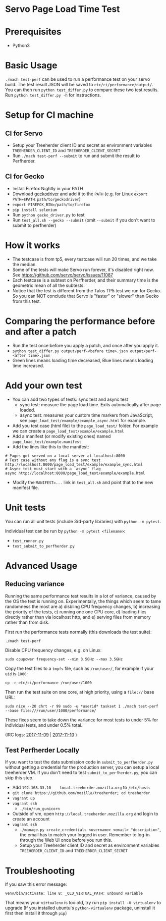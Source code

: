 Servo Page Load Time Test
==============

# Prerequisites

* Python3

# Basic Usage

`./mach test-perf` can be used to run a performance test on your servo build. The test result JSON will be saved to `etc/ci/performance/output/`. You can then run `python test_differ.py` to compare these two test results. Run `python test_differ.py -h` for instructions.

# Setup for CI machine
## CI for Servo

* Setup your Treeherder client ID and secret as environment variables `TREEHERDER_CLIENT_ID` and `TREEHERDER_CLIENT_SECRET`
* Run `./mach test-perf --submit` to run and submit the result to Perfherder.

## CI for Gecko

* Install Firefox Nightly in your PATH
* Download [geckodriver](https://github.com/mozilla/geckodriver/releases) and add it to the `PATH` (e.g. for Linux `export PATH=$PATH:path/to/geckodriver`)
* `export FIREFOX_BIN=/path/to/firefox`
* `pip install selenium`
* Run `python gecko_driver.py` to test
* Run `test_all.sh --gecko --submit` (omit `--submit` if you don't want to submit to perfherder)

# How it works

* The testcase is from tp5, every testcase will run 20 times, and we take the median.
* Some of the tests will make Servo run forever, it's disabled right now. See https://github.com/servo/servo/issues/11087
* Each testcase is a subtest on Perfherder, and their summary time is the geometric mean of all the subtests.
* Notice that the test is different from the Talos TP5 test we run for Gecko. So you can NOT conclude that Servo is "faster" or "slower" than Gecko from this test.

# Comparing the performance before and after a patch

* Run the test once before you apply a patch, and once after you apply it.
* `python test_differ.py output/perf-<before time>.json output/perf-<after time>.json`
* Green lines means loading time decreased, Blue lines means loading time increased.

# Add your own test

* You can add two types of tests: sync test and async test
  * sync test: measure the page load time. Exits automatically after page loaded.
  * async test: measures your custom time markers from JavaScript, see `page_load_test/example/example_async.html` for example.
* Add you test case (html file) to the `page_load_test/` folder. For example we can create a `page_load_test/example/example.html`
* Add a manifest (or modify existing ones) named `page_load_test/example.manifest`
* Add the lines like this to the manifest:

```
# Pages got served on a local server at localhost:8000
# Test case without any flag is a sync test
http://localhost:8000/page_load_test/example/example_sync.html
# Async test must start with a `async` flag
async http://localhost:8000/page_load_test/example/example.html
```
* Modify the `MANIFEST=...` link in `test_all.sh` and point that to the new manifest file.

# Unit tests

You can run all unit tests (include 3rd-party libraries) with `python -m pytest`.

Individual test can be run by `python -m pytest <filename>`:

* `test_runner.py`
* `test_submit_to_perfherder.py`

# Advanced Usage

## Reducing variance

Running the same performance test results in a lot of variance, caused
by the OS the test is running on. Experimentally, the things which
seem to tame randomness the most are a) disbling CPU frequency
changes, b) increasing the priority of the tests, c) running one one
CPU core, d) loading files directly rather than via localhost http,
and e) serving files from memory rather than from disk.

First run the performance tests normally (this downloads the test suite):
```
./mach test-perf
```
Disable CPU frequency changes, e.g. on Linux:
```
sudo cpupower frequency-set --min 3.5GHz --max 3.5GHz
```
Copy the test files to a `tmpfs` file,
such as `/run/user/`, for example if your `uid` is `1000`:
```
cp -r etc/ci/performance /run/user/1000
```
Then run the test suite on one core, at high priority, using a `file://` base URL:
```
sudo nice --20 chrt -r 99 sudo -u *userid* taskset 1 ./mach test-perf --base file:///run/user/1000/performance/
```
These fixes seem to take down the variance for most tests to under 5% for individual
tests, and under 0.5% total.

(IRC logs:
 [2017-11-09](https://mozilla.logbot.info/servo/20171109#c13829674) |
 [2017-11-10](https://mozilla.logbot.info/servo/20171110#c13835736)
)

## Test Perfherder Locally

If you want to test the data submission code in `submit_to_perfherder.py` without getting a credential for the production server, you can setup a local treeherder VM. If you don't need to test `submit_to_perfherder.py`, you can skip this step.

* Add `192.168.33.10    local.treeherder.mozilla.org` to `/etc/hosts`
* `git clone https://github.com/mozilla/treeherder; cd treeherder`
* `vagrant up`
* `vagrant ssh`
  * `./bin/run_gunicorn`
* Outside of vm, open `http://local.treeherder.mozilla.org` and login to create an account
* `vagrant ssh`
  * `./manage.py create_credentials <username> <email> "description"`, the email has to match your logged in user. Remember to log-in through the Web UI once before you run this.
  * Setup your Treeherder client ID and secret as environment variables `TREEHERDER_CLIENT_ID` and `TREEHERDER_CLIENT_SECRET`

# Troubleshooting

 If you saw this error message:

```
venv/bin/activate: line 8: _OLD_VIRTUAL_PATH: unbound variable
```

That means your `virtualenv` is too old, try run `pip install -U virtualenv` to upgrade (If you installed ubuntu's `python-virtualenv` package, uninstall it first then install it through `pip`)
